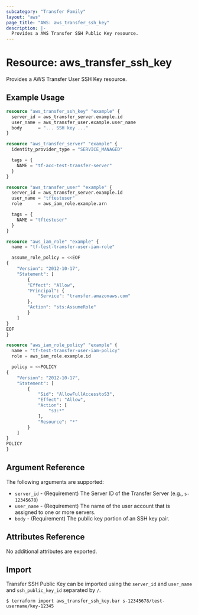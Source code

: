 ```yaml
---
subcategory: "Transfer Family"
layout: "aws"
page_title: "AWS: aws_transfer_ssh_key"
description: |-
  Provides a AWS Transfer SSH Public Key resource.
---
```


# Resource: aws_transfer_ssh_key

Provides a AWS Transfer User SSH Key resource.

## Example Usage

```terraform
resource "aws_transfer_ssh_key" "example" {
  server_id = aws_transfer_server.example.id
  user_name = aws_transfer_user.example.user_name
  body      = "... SSH key ..."
}

resource "aws_transfer_server" "example" {
  identity_provider_type = "SERVICE_MANAGED"

  tags = {
    NAME = "tf-acc-test-transfer-server"
  }
}

resource "aws_transfer_user" "example" {
  server_id = aws_transfer_server.example.id
  user_name = "tftestuser"
  role      = aws_iam_role.example.arn

  tags = {
    NAME = "tftestuser"
  }
}

resource "aws_iam_role" "example" {
  name = "tf-test-transfer-user-iam-role"

  assume_role_policy = <<EOF
{
	"Version": "2012-10-17",
	"Statement": [
		{
		"Effect": "Allow",
		"Principal": {
			"Service": "transfer.amazonaws.com"
		},
		"Action": "sts:AssumeRole"
		}
	]
}
EOF
}

resource "aws_iam_role_policy" "example" {
  name = "tf-test-transfer-user-iam-policy"
  role = aws_iam_role.example.id

  policy = <<POLICY
{
	"Version": "2012-10-17",
	"Statement": [
		{
			"Sid": "AllowFullAccesstoS3",
			"Effect": "Allow",
			"Action": [
				"s3:*"
			],
			"Resource": "*"
		}
	]
}
POLICY
}
```

## Argument Reference

The following arguments are supported:

* `server_id` - (Requirement) The Server ID of the Transfer Server (e.g., `s-12345678`)
* `user_name` - (Requirement) The name of the user account that is assigned to one or more servers.
* `body` - (Requirement) The public key portion of an SSH key pair.

## Attributes Reference

No additional attributes are exported.

## Import

Transfer SSH Public Key can be imported using the `server_id` and `user_name` and `ssh_public_key_id` separated by `/`.

```
$ terraform import aws_transfer_ssh_key.bar s-12345678/test-username/key-12345
```
